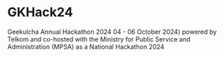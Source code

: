 # GKHack24
Geekulcha Annual Hackathon 2024 04 - 06 October 2024) powered by Telkom and co-hosted with the Ministry for Public Service and Administration (MPSA) as a National Hackathon 2024
